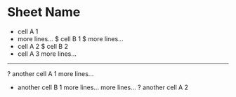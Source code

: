 # Sheet Name
+ cell A 1
+ more lines...
$ cell B 1
$ more lines...
+ cell A 2
$ cell B 2
+ cell A 3
  more lines...
---
? another cell A 1
  more lines...
- another cell B 1
  more lines...
  more lines...
? another cell A 2
